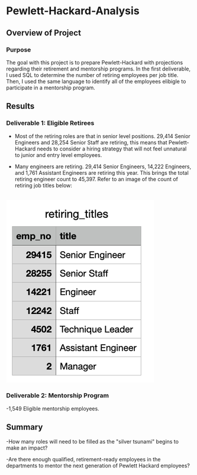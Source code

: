 # Pewlett-Hackard-Analysis

## Overview of Project

### Purpose
The goal with this project is to prepare Pewlett-Hackard with projections regarding their retirement and mentorship programs. In the first deliverable, I used SQL to determine the number of retiring employees per job title. Then, I used the same language to identify all of the employees elibigle to participate in a mentorship program. 

## Results

### Deliverable 1: Eligible Retirees

- Most of the retiring roles are that in senior level positions. 29,414 Senior Engineers and 28,254 Senior Staff are retiring, this means that Pewlett-Hackard needs to consider a hiring strategy that will not feel unnatural to junior and entry level employees. 

- Many engineers are retiring. 29,414 Senior Engineers, 14,222 Engineers, and 1,761 Assistant Engineers are retiring this year. This brings the total retiring engineer count to 45,397. Refer to an image of the count of retiring job titles below: 
 

<br/> ![retiring_count](retiring_count.png) 

### Deliverable 2: Mentorship Program

-1,549 Eligible mentorship employees. 

## Summary 
-How many roles will need to be filled as the "silver tsunami" begins to make an impact?

-Are there enough qualified, retirement-ready employees in the departments to mentor the next generation of Pewlett Hackard employees?



